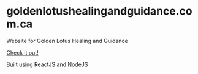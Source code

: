 # goldenlotushealingandguidance.com.ca
Website for Golden Lotus Healing and Guidance

[Check it out!](www.goldenlotushealingandguidance.com)

Built using ReactJS and NodeJS
